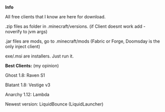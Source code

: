 **Info**

All free clients that I know are here for download.

.zip files as folder in .minecraft/versions. (if Client doesnt work add -noverify to jvm args)

.jar files are mods, go to .minecraft/mods (Fabric or Forge, Doomsday is the only inject client)

exe/.msi are installers. Just run it.


**Best Clients:** (my opinion)


Ghost 1.8: Raven S1

Blatant 1.8: Vestige v3

Anarchy 1.12: Lambda

Newest version: LiquidBounce (LiquidLauncher)
